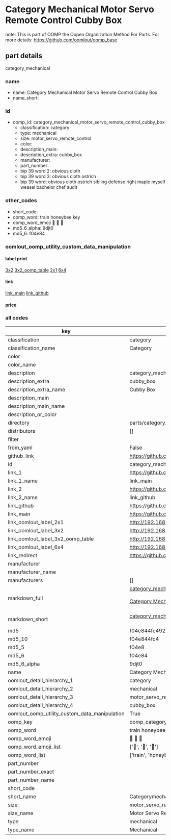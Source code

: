 # Category Mechanical Motor Servo Remote Control Cubby Box  

note: This is part of OOMP the Oopen Organization Method For Parts. For more details: https://github.com/oomlout/oomp_base

##  part details
  



category_mechanical



### name
* name: Category Mechanical Motor Servo Remote Control Cubby Box
* name_short: 
### id
* oomp_id: category_mechanical_motor_servo_remote_control_cubby_box
  * classification: category
  * type: mechanical
  * size: motor_servo_remote_control
  * color: 
  * description_main: 
  * description_extra: cubby_box
  * manufacturer: 
  * part_number: 
  * bip 39 word 2: obvious cloth
  * bip 39 word 3: obvious cloth ostrich
  * bip 39 word: obvious cloth ostrich sibling defense right maple myself weasel bachelor chef audit

### other_codes
* short_code: 
* oomp_word: train honeybee key
* oomp_word_emoji :train: :honeybee: :key:
* md5_6_alpha: 9djt0
* md5_6: f04e84






### oomlout_oomp_utility_custom_data_manipulation
#### label print
[3x2](http://192.168.1.245:1112/?label=oomp%209djt0)
[3x2_oomp_table](http://192.168.1.108:1112/?label=oomp%209djt0)
[2x1](http://192.168.1.242:1112/?label=oomp%209djt0)
[6x4](http://192.168.1.55:1112/?label=oomp%209djt0)    

#### link

[link_main](https://github.com/oomlout/oomlout_oomp_version_1_messy/tree/main/parts/category_mechanical_motor_servo_remote_control_cubby_box) [link_github](https://github.com/oomlout/oomlout_oomp_version_1_messy/tree/main/parts/category_mechanical_motor_servo_remote_control_cubby_box)                             

#### price







### all codes 
| key | value |  
| --- | --- |  
| classification | category |  
| classification_name | Category |  
| color |  |  
| color_name |  |  
| description | category_mechanical |  
| description_extra | cubby_box |  
| description_extra_name | Cubby Box |  
| description_main |  |  
| description_main_name |  |  
| description_or_color |   |  
| directory | parts/category_mechanical_motor_servo_remote_control_cubby_box |  
| distributors | [] |  
| filter |  |  
| from_yaml | False |  
| github_link | https://github.com/oomlout/oomlout_oomp_part_src/tree/main/parts/category_mechanical_motor_servo_remote_control_cubby_box |  
| id | category_mechanical_motor_servo_remote_control_cubby_box |  
| link_1 | https://github.com/oomlout/oomlout_oomp_version_1_messy/tree/main/parts/category_mechanical_motor_servo_remote_control_cubby_box |  
| link_1_name | link_main |  
| link_2 | https://github.com/oomlout/oomlout_oomp_version_1_messy/tree/main/parts/category_mechanical_motor_servo_remote_control_cubby_box |  
| link_2_name | link_github |  
| link_github | https://github.com/oomlout/oomlout_oomp_version_1_messy/tree/main/parts/category_mechanical_motor_servo_remote_control_cubby_box |  
| link_main | https://github.com/oomlout/oomlout_oomp_version_1_messy/tree/main/parts/category_mechanical_motor_servo_remote_control_cubby_box |  
| link_oomlout_label_2x1 | http://192.168.1.242:1112/?label=oomp%209djt0 |  
| link_oomlout_label_3x2 | http://192.168.1.245:1112/?label=oomp%209djt0 |  
| link_oomlout_label_3x2_oomp_table | http://192.168.1.108:1112/?label=oomp%209djt0 |  
| link_oomlout_label_6x4 | http://192.168.1.55:1112/?label=oomp%209djt0 |  
| link_redirect | https://github.com/oomlout/oomlout_oomp_version_1_messy/tree/main/parts/category_mechanical_motor_servo_remote_control_cubby_box |  
| manufacturer |  |  
| manufacturer_name |  |  
| manufacturers | [] |  
| markdown_full | [category_mechanical_motor_servo_remote_control_cubby_box](none)<br>[](none)<br>[Category Mechanical Motor Servo Remote Control Cubby Box](none)<br><br> |  
| markdown_short | [category_mechanical_motor_servo_remote_control_cubby_box](none)<br><br> |  
| md5 | f04e844fc49250f2e71cbc7b39caf4c5 |  
| md5_10 | f04e844fc4 |  
| md5_5 | f04e8 |  
| md5_6 | f04e84 |  
| md5_6_alpha | 9djt0 |  
| name | Category Mechanical Motor Servo Remote Control Cubby Box |  
| oomlout_detail_hierarchy_1 | category |  
| oomlout_detail_hierarchy_2 | mechanical |  
| oomlout_detail_hierarchy_3 | motor_servo_remote_control |  
| oomlout_detail_hierarchy_4 | cubby_box |  
| oomlout_oomp_utility_custom_data_manipulation | True |  
| oomp_key | oomp_category_mechanical_motor_servo_remote_control_cubby_box |  
| oomp_word | train honeybee key |  
| oomp_word_emoji | :train: :honeybee: :key: |  
| oomp_word_emoji_list | [':train:', ':honeybee:', ':key:'] |  
| oomp_word_list | ['train', 'honeybee', 'key'] |  
| part_number |  |  
| part_number_exact |  |  
| part_number_name |  |  
| short_code |  |  
| short_name | Categorymechanical |  
| size | motor_servo_remote_control |  
| size_name | Motor Servo Remote Control |  
| type | mechanical |  
| type_name | Mechanical |  
